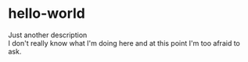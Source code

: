 # hello-world
Just another description<br>
I don't really know what I'm doing here and at this point I'm too afraid to ask.

